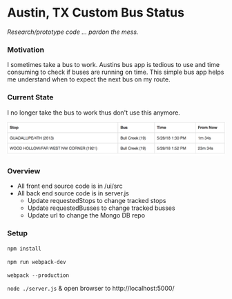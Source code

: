 # Austin, TX Custom Bus Status

*Research/prototype code ... pardon the mess.*

### Motivation
I sometimes take a bus to work. Austins bus app is tedious to use and time consuming to check if buses are running on time. This simple bus app helps me understand when to expect the next bus on my route.

### Current State
I no longer take the bus to work thus don't use this anymore.

![Bus App Screenshot](https://github.com/iskornienko/bus-status/blob/master/sample-image.png?raw=true )

### Overview
* All front end source code is in /ui/src
* All back end source code is in server.js
  * Update requestedStops to change tracked stops
  * Update requestedBusses to change tracked busses
  * Update url to change the Mongo DB repo

### Setup
`npm install`

`npm run webpack-dev`

`webpack --production`

`node ./server.js` & open browser to http://localhost:5000/
